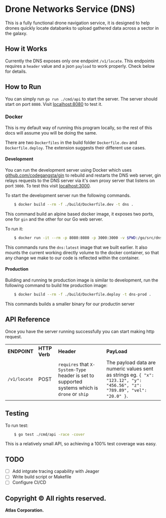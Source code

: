 # Drone Networks Service (DNS)

This is a fully functional drone navigation service, it is designed to help drones quickly locate databanks to upload gathered data across a sector in the galaxy.

## How it Works

Currently the DNS exposes only one endpoint `/v1/locate`. This endpoints requires a `header` value and a json `payload` to work properly. Check below for details.

## How to Run

You can simply run `go run ./cmd/api` to start the server. The server should start on port `8080`. Visit <localhost:8080> to test it.

### Docker

This is my default way of running this program locally, so the rest of this docs will assume you will be doing the same.

There are two `Dockerfiles` in the build folder `Dockerfile.dev` and `Dockerfile.deploy`. The extension suggests their different use cases.

#### Development

You can run the development server using Docker which uses [github.com/codegangsta/gin](gin) to rebuild and restarts the DNS web server, gin relays requests to the DNS server via it's own proxy server that listens on port `3000`. To test this visit <localhost:3000>.

To start the development server run the following commands.

```bash
    $ docker build --rm -f ./build/Dockerfile.dev -t dns .
```

This command build an alpine based docker image, it exposes two ports, one for `gin` and the other for our Go web server.

To run it:

```bash
    $ docker run -it --rm -p 8080:8080 -p 3000:3000 -v $PWD:/go/src/dns dns
```

This commands runs the `dns:latest` image that we built earlier. It also mounts the current working directly volume to the docker container, so that any change we make to our code is reflected within the container.

#### Production

Building and running te production image is similar to development, run the following command to build hte production image:

```bash
    $ docker build --rm -f ./build/Dockerfile.deploy -t dns-prod .
```

This commands builds a smaller binary for our productin server

## API Reference

Once you have the server running successfully you can start making http request.

| | | | |
|-|-|-|-|
| __ENDPOINT__ | __HTTP Verb__ | __Header__ | __PayLoad__ | __Description__
| `/v1/locate` | POST | `requires` that `X-System-Type` header is set to supported systems which is `drone` or `ship` | The payload data are numeric values sent as strings eg. `{ "x": "123.12", "y": "456.56", "z": "789.89", "vel": "20.0" }`.

## Testing

To run test:

```bash
    $ go test ./cmd/api -race -cover
```

This is a relatively small API, so achieving a 100% test coverage was easy.

## TODO

+ [ ] Add intgrate tracing capability with Jeager
+ [ ] Write build script or Makefile
+ [ ] Configure CI/CD

## Copyright © All rights reserved.

**Atlas Corporation.**
